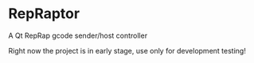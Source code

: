 # RepRaptor
A Qt RepRap gcode sender/host controller

Right now the project is in early stage, use only for development testing!
